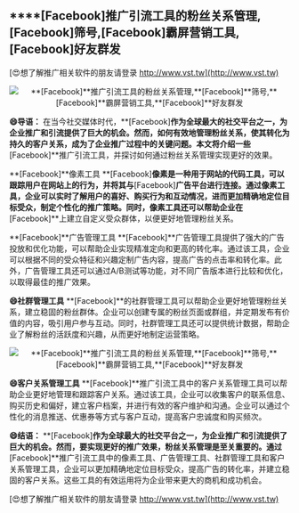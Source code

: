 ## ****[Facebook]**推广引流工具的粉丝关系管理,**[Facebook]**筛号,**[Facebook]**霸屏营销工具,**[Facebook]**好友群发**

[😍想了解推广相关软件的朋友请登录 http://www.vst.tw](http://www.vst.tw)

 <center><img src="https://vst.tw/MP4/tuiguang/png/0.png" alt="**[Facebook]**推广引流工具的粉丝关系管理,**[Facebook]**筛号,**[Facebook]**霸屏营销工具,**[Facebook]**好友群发"></center>

**😄导语：**
在当今社交媒体时代，**[Facebook]**作为全球最大的社交平台之一，为企业推广和引流提供了巨大的机会。然而，如何有效地管理粉丝关系，使其转化为持久的客户关系，成为了企业推广过程中的关键问题。本文将介绍一些**[Facebook]**推广引流工具，并探讨如何通过粉丝关系管理实现更好的效果。

**[Facebook]**像素工具
**[Facebook]**像素是一种用于网站的代码工具，可以跟踪用户在网站上的行为，并将其与**[Facebook]**广告平台进行连接。通过像素工具，企业可以实时了解用户的喜好、购买行为和互动情况，进而更加精确地定位目标受众，制定个性化的推广策略。同时，像素工具还可以帮助企业在**[Facebook]**上建立自定义受众群体，以便更好地管理粉丝关系。

**[Facebook]**广告管理工具
**[Facebook]**广告管理工具提供了强大的广告投放和优化功能，可以帮助企业实现精准定向和更高的转化率。通过该工具，企业可以根据不同的受众特征和兴趣定制广告内容，提高广告的点击率和转化率。此外，广告管理工具还可以通过A/B测试等功能，对不同广告版本进行比较和优化，以取得最佳的推广效果。

**😄社群管理工具**
**[Facebook]**的社群管理工具可以帮助企业更好地管理粉丝关系，建立稳固的粉丝群体。企业可以创建专属的粉丝页面或群组，并定期发布有价值的内容，吸引用户参与互动。同时，社群管理工具还可以提供统计数据，帮助企业了解粉丝的活跃度和兴趣，从而更好地制定运营策略。

 <center><img src="https://vst.tw/MP4/tuiguang/png/0.png" alt="**[Facebook]**推广引流工具的粉丝关系管理,**[Facebook]**筛号,**[Facebook]**霸屏营销工具,**[Facebook]**好友群发"></center>

**😄客户关系管理工具**
**[Facebook]**推广引流工具中的客户关系管理工具可以帮助企业更好地管理和跟踪客户关系。通过该工具，企业可以收集客户的联系信息、购买历史和偏好，建立客户档案，并进行有效的客户维护和沟通。企业可以通过个性化的消息推送、优惠券等方式与客户互动，提高客户忠诚度和购买频次。

**😄结语：**
**[Facebook]**作为全球最大的社交平台之一，为企业推广和引流提供了巨大的机会。然而，要实现更好的推广效果，粉丝关系管理是至关重要的。通过**[Facebook]**推广引流工具中的像素工具、广告管理工具、社群管理工具和客户关系管理工具，企业可以更加精确地定位目标受众，提高广告的转化率，并建立稳固的客户关系。这些工具的有效运用将为企业带来更大的商机和成功机会。

[😍想了解推广相关软件的朋友请登录 http://www.vst.tw](http://www.vst.tw)



